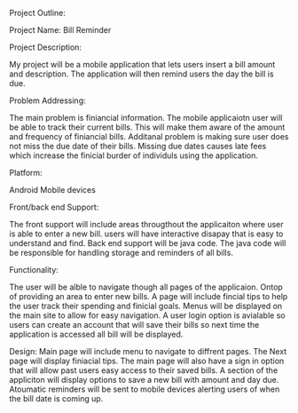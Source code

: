 

<!--
**yilton31/yilton31** is a ✨ _special_ ✨ repository because its `README.md` (this file) appears on your GitHub profile.
-->

Project Outline:

Project Name: Bill Reminder

Project Description:

My project will be a mobile application that lets users insert a bill amount and description. The application will then remind users the day the bill is due.

Problem Addressing:

The main problem is finiancial information. The mobile applicaiotn user will be able to track their current bills. This will make them aware of the amount and frequency of finiancial bills. Additanal problem is making sure user does not miss the due date of their bills. Missing due dates causes late fees which increase the finicial burder of individuls using the application.

Platform:

Android Mobile devices


Front/back end Support:

The front support will include areas througthout the applicaiton where user is able to enter a new bill. users will have interactive disapay that is easy to understand and find. Back end support will be java code. The java code will be responsible for handling storage and reminders of all bills.

Functionality:

The user will be alble to navigate though all pages of the applicaion. Ontop of providing an area to enter new bills. A page will include fincial tips to help the user track their spending and finicial goals. Menus will be displayed on the main site to allow for easy navigation. A user login option is avialable so users can create an account that will save their bills so next time the application is accessed all bill will be displayed.

Design: Main page will include menu to navigate to diffrent pages. The Next page will display finiacial tips. The main page will also have a sign in option that will allow past users easy access to their saved bills. A section of the appliciton will display options to save a new bill with amount and day due. Atoumatic reminders will be sent to mobile devices alerting users of when the bill date is coming up.
